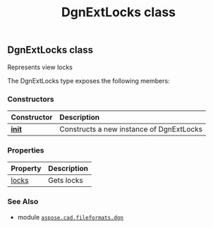 ﻿---
title: DgnExtLocks class
second_title: Aspose.CAD for Python via .NET API References
description: 
type: docs
weight: 50
url: /python-net/aspose.cad.fileformats.dgn/dgnextlocks/
is_root: false
---

## DgnExtLocks class

Represents view locks



The DgnExtLocks type exposes the following members:

### Constructors
| Constructor | Description |
| :- | :- |
| [__init__](/cad/python-net/aspose.cad.fileformats.dgn/dgnextlocks/__init__/#) | Constructs a new instance of DgnExtLocks |


### Properties
| Property | Description |
| :- | :- |
| [locks](/cad/python-net/aspose.cad.fileformats.dgn/dgnextlocks/locks) | Gets locks |



### See Also
* module [`aspose.cad.fileformats.dgn`](..)
